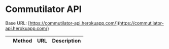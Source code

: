 # Commutilator API

Base URL: [https://commutilator-api.herokuapp.com/](https://commutilator-api.herokuapp.com/)

|  | Method | URL | Description |
| --- | --- | --- | --- |
